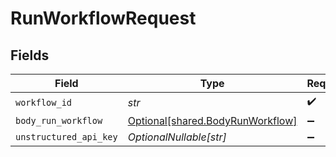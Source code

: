 # RunWorkflowRequest


## Fields

| Field                                                                      | Type                                                                       | Required                                                                   | Description                                                                |
| -------------------------------------------------------------------------- | -------------------------------------------------------------------------- | -------------------------------------------------------------------------- | -------------------------------------------------------------------------- |
| `workflow_id`                                                              | *str*                                                                      | :heavy_check_mark:                                                         | N/A                                                                        |
| `body_run_workflow`                                                        | [Optional[shared.BodyRunWorkflow]](../../models/shared/bodyrunworkflow.md) | :heavy_minus_sign:                                                         | N/A                                                                        |
| `unstructured_api_key`                                                     | *OptionalNullable[str]*                                                    | :heavy_minus_sign:                                                         | N/A                                                                        |